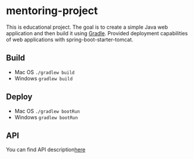 # mentoring-project
This is educational project.
The goal is to create a simple Java web application and then build it using [Gradle](https://gradle.org/).
Provided deployment capabilities of web applications with spring-boot-starter-tomcat.
## Build
* Mac OS ```./gradlew build```
* Windows ```gradlew build ```
## Deploy
* Mac OS ```./gradlew bootRun```
* Windows ```gradlew bootRun ```
## API
You can find API description[here](https://docs.google.com/document/d/1dKUM0iGB4FFoUVxq_iyX7xAUwxa3ZV9clEnSQX88zaw/edit?usp=sharing)